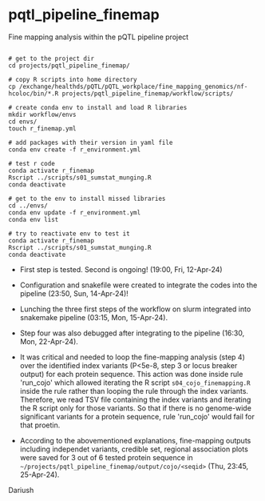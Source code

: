 # pqtl_pipeline_finemap
Fine mapping analysis within the pQTL pipeline project

```{bash}

# get to the project dir
cd projects/pqtl_pipeline_finemap/

# copy R scripts into home directory
cp /exchange/healthds/pQTL/pQTL_workplace/fine_mapping_genomics/nf-hcoloc/bin/*.R projects/pqtl_pipeline_finemap/workflow/scripts/

# create conda env to install and load R libraries
mkdir workflow/envs
cd envs/
touch r_finemap.yml

# add packages with their version in yaml file
conda env create -f r_environment.yml 

# test r code
conda activate r_finemap
Rscript ../scripts/s01_sumstat_munging.R 
conda deactivate

# get to the env to install missed libraries
cd ../envs/
conda env update -f r_environment.yml 
conda env list

# try to reactivate env to test it
conda activate r_finemap
Rscript ../scripts/s01_sumstat_munging.R
conda deactivate

```

- First step is tested. Second is ongoing! (19:00, Fri, 12-Apr-24)

- Configuration and snakefile were created to integrate the codes into the pipeline (23:50, Sun, 14-Apr-24)!

- Lunching the three first steps of the workflow on slurm integrated into snakemake pipeline (03:15, Mon, 15-Apr-24).

- Step four was also debugged after integrating to the pipeline (16:30, Mon, 22-Apr-24).

- It was critical and needed to loop the fine-mapping analysis (step 4) over the identified index variants (P<5e-8, step 3 or locus breaker output) for each protein sequence. This action was done inside rule 'run_cojo' which allowed iterating the R script `s04_cojo_finemapping.R` inside the rule rather than looping the rule through the index variants. Therefore, we read TSV file containing the index variants and iterating the R script only for those variants. So that if there is no genome-wide significant variants for a protein sequence, rule 'run_cojo' would fail for that proetin.

- According to the abovementioned explanations, fine-mapping outputs including independet variants, credible set, regional association plots were saved for 3 out of 6 tested protein sequence in `~/projects/pqtl_pipeline_finemap/output/cojo/<seqid>` (Thu, 23:45, 25-Apr-24).

Dariush